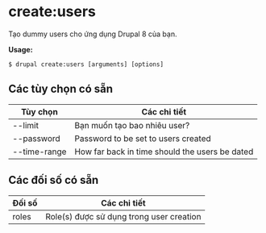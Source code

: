# create:users
Tạo dummy users cho ứng dụng Drupal 8 của bạn.

**Usage:**
```
$ drupal create:users [arguments] [options]
```

## Các tùy chọn có sẵn
Tùy chọn | Các chi tiết
-------|-------------
--limit | Bạn muốn tạo bao nhiêu user?
--password | Password to be set to users created
--time-range | How far back in time should the users be dated

## Các đối số có sẵn
Đối số | Các chi tiết
---------|-------------
roles | Role(s) được sử dụng trong user creation
